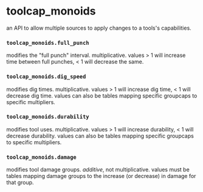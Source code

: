 # toolcap_monoids

an API to allow multiple sources to apply changes to a tools's capabilities.

### `toolcap_monoids.full_punch`

  modifies the "full punch" interval. multiplicative. values > 1 will increase time between full punches,
  < 1 will decrease the same.

### `toolcap_monoids.dig_speed`

  modifies dig times. multiplicative. values > 1 will increase dig time, < 1 will decrease dig time.
  values can also be tables mapping specific groupcaps to specific multipliers.

### `toolcap_monoids.durability`

  modifies tool uses. multiplicative. values > 1 will increase durability, < 1 will decrease durability.
  values can also be tables mapping specific groupcaps to specific multipliers.

### `toolcap_monoids.damage`

  modifies tool damage groups. *additive*, not multiplicative.
  values must be tables mapping damage groups to the increase (or decrease) in damage for that group.
